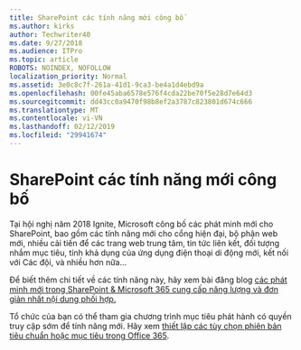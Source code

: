 ```yaml
---
title: SharePoint các tính năng mới công bố
ms.author: kirks
author: Techwriter40
ms.date: 9/27/2018
ms.audience: ITPro
ms.topic: article
ROBOTS: NOINDEX, NOFOLLOW
localization_priority: Normal
ms.assetid: 3e0c8c7f-261a-41d1-9ca3-be4a1d4ebd9a
ms.openlocfilehash: 00fe45aba6578e576f4cda22be70f5e28d7e64d3
ms.sourcegitcommit: dd43cc0a9470f98b8ef2a3787c823801d674c666
ms.translationtype: MT
ms.contentlocale: vi-VN
ms.lasthandoff: 02/12/2019
ms.locfileid: "29941674"
---
```

# <a name="sharepoint-new-features-announced"></a>SharePoint các tính năng mới công bố

Tại hội nghị năm 2018 Ignite, Microsoft công bố các phát minh mới cho SharePoint, bao gồm các tính năng mới cho cổng hiện đại, bộ phận web mới, nhiều cải tiến để các trang web trung tâm, tin tức liên kết, đối tượng nhắm mục tiêu, tính khả dụng của ứng dụng điện thoại di động mới, kết nối với Các đội, và nhiều hơn nữa...
  
Để biết thêm chi tiết về các tính năng này, hãy xem bài đăng blog [các phát minh mới trong SharePoint &amp; Microsoft 365 cung cấp năng lượng và đơn giản nhất nội dung phối hợp.](https://go.microsoft.com/fwlink/?linkid=2026502)
  
Tổ chức của bạn có thể tham gia chương trình mục tiêu phát hành có quyền truy cập sớm để tính năng mới. Hãy xem [thiết lập các tùy chọn phiên bản tiêu chuẩn hoặc mục tiêu trong Office 365](https://docs.microsoft.com/office365/admin/manage/release-options-in-office-365).
